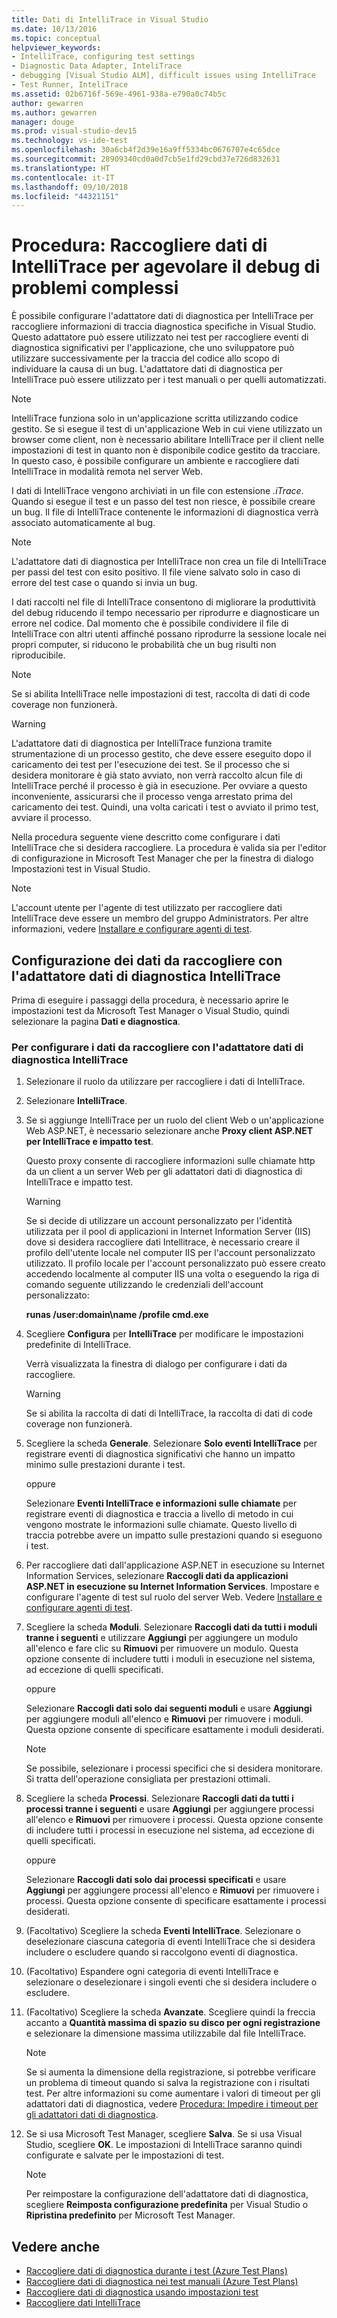 ```yaml
---
title: Dati di IntelliTrace in Visual Studio
ms.date: 10/13/2016
ms.topic: conceptual
helpviewer_keywords:
- IntelliTrace, configuring test settings
- Diagnostic Data Adapter, InteliTrace
- debugging [Visual Studio ALM], difficult issues using IntelliTrace
- Test Runner, InteliTrace
ms.assetid: 02b6716f-569e-4961-938a-e790a0c74b5c
author: gewarren
ms.author: gewarren
manager: douge
ms.prod: visual-studio-dev15
ms.technology: vs-ide-test
ms.openlocfilehash: 30a6cb4f2d39e16a9ff5334bc0676707e4c65dce
ms.sourcegitcommit: 28909340cd0a0d7cb5e1fd29cbd37e726d832631
ms.translationtype: HT
ms.contentlocale: it-IT
ms.lasthandoff: 09/10/2018
ms.locfileid: "44321151"
---
```

# <a name="how-to-collect-intellitrace-data-to-help-debug-difficult-issues"></a>Procedura: Raccogliere dati di IntelliTrace per agevolare il debug di problemi complessi

È possibile configurare l'adattatore dati di diagnostica per IntelliTrace per raccogliere informazioni di traccia diagnostica specifiche in Visual Studio. Questo adattatore può essere utilizzato nei test per raccogliere eventi di diagnostica significativi per l'applicazione, che uno sviluppatore può utilizzare successivamente per la traccia del codice allo scopo di individuare la causa di un bug. L'adattatore dati di diagnostica per IntelliTrace può essere utilizzato per i test manuali o per quelli automatizzati.

> [!NOTE]
> IntelliTrace funziona solo in un'applicazione scritta utilizzando codice gestito. Se si esegue il test di un'applicazione Web in cui viene utilizzato un browser come client, non è necessario abilitare IntelliTrace per il client nelle impostazioni di test in quanto non è disponibile codice gestito da tracciare. In questo caso, è possibile configurare un ambiente e raccogliere dati IntelliTrace in modalità remota nel server Web.

I dati di IntelliTrace vengono archiviati in un file con estensione *.iTrace*. Quando si esegue il test e un passo del test non riesce, è possibile creare un bug. Il file di IntelliTrace contenente le informazioni di diagnostica verrà associato automaticamente al bug.

> [!NOTE]
> L'adattatore dati di diagnostica per IntelliTrace non crea un file di IntelliTrace per passi del test con esito positivo. Il file viene salvato solo in caso di errore del test case o quando si invia un bug.

 I dati raccolti nel file di IntelliTrace consentono di migliorare la produttività del debug riducendo il tempo necessario per riprodurre e diagnosticare un errore nel codice. Dal momento che è possibile condividere il file di IntelliTrace con altri utenti affinché possano riprodurre la sessione locale nei propri computer, si riducono le probabilità che un bug risulti non riproducibile.

> [!NOTE]
> Se si abilita IntelliTrace nelle impostazioni di test, raccolta di dati di code coverage non funzionerà.

> [!WARNING]
> L'adattatore dati di diagnostica per IntelliTrace funziona tramite strumentazione di un processo gestito, che deve essere eseguito dopo il caricamento dei test per l'esecuzione dei test. Se il processo che si desidera monitorare è già stato avviato, non verrà raccolto alcun file di IntelliTrace perché il processo è già in esecuzione. Per ovviare a questo inconveniente, assicurarsi che il processo venga arrestato prima del caricamento dei test. Quindi, una volta caricati i test o avviato il primo test, avviare il processo.

 Nella procedura seguente viene descritto come configurare i dati IntelliTrace che si desidera raccogliere. La procedura è valida sia per l'editor di configurazione in Microsoft Test Manager che per la finestra di dialogo Impostazioni test in Visual Studio.

> [!NOTE]
> L'account utente per l'agente di test utilizzato per raccogliere dati IntelliTrace deve essere un membro del gruppo Administrators. Per altre informazioni, vedere [Installare e configurare agenti di test](../test/lab-management/install-configure-test-agents.md).

## <a name="configure-the-data-to-collect-with-the-intellitrace-diagnostic-data-adapter"></a>Configurazione dei dati da raccogliere con l'adattatore dati di diagnostica IntelliTrace

Prima di eseguire i passaggi della procedura, è necessario aprire le impostazioni test da Microsoft Test Manager o Visual Studio, quindi selezionare la pagina **Dati e diagnostica**.

### <a name="to-configure-the-data-to-collect-with-the-intellitrace-diagnostic-data-adapter"></a>Per configurare i dati da raccogliere con l'adattatore dati di diagnostica IntelliTrace

1.  Selezionare il ruolo da utilizzare per raccogliere i dati di IntelliTrace.

2.  Selezionare **IntelliTrace**.

3.  Se si aggiunge IntelliTrace per un ruolo del client Web o un'applicazione Web ASP.NET, è necessario selezionare anche **Proxy client ASP.NET per IntelliTrace e impatto test**.

     Questo proxy consente di raccogliere informazioni sulle chiamate http da un client a un server Web per gli adattatori dati di diagnostica di IntelliTrace e impatto test.

    > [!WARNING]
    > Se si decide di utilizzare un account personalizzato per l'identità utilizzata per il pool di applicazioni in Internet Information Server (IIS) dove si desidera raccogliere dati Intellitrace, è necessario creare il profilo dell'utente locale nel computer IIS per l'account personalizzato utilizzato. Il profilo locale per l'account personalizzato può essere creato accedendo localmente al computer IIS una volta o eseguendo la riga di comando seguente utilizzando le credenziali dell'account personalizzato:
    >
    > **runas /user:domain\name /profile cmd.exe**

4.  Scegliere **Configura** per **IntelliTrace** per modificare le impostazioni predefinite di IntelliTrace.

     Verrà visualizzata la finestra di dialogo per configurare i dati da raccogliere.

    > [!WARNING]
    > Se si abilita la raccolta di dati di IntelliTrace, la raccolta di dati di code coverage non funzionerà.

5.  Scegliere la scheda **Generale**. Selezionare **Solo eventi IntelliTrace** per registrare eventi di diagnostica significativi che hanno un impatto minimo sulle prestazioni durante i test.

     oppure

     Selezionare **Eventi IntelliTrace e informazioni sulle chiamate** per registrare eventi di diagnostica e traccia a livello di metodo in cui vengono mostrate le informazioni sulle chiamate. Questo livello di traccia potrebbe avere un impatto sulle prestazioni quando si eseguono i test.

6.  Per raccogliere dati dall'applicazione ASP.NET in esecuzione su Internet Information Services, selezionare **Raccogli dati da applicazioni ASP.NET in esecuzione su Internet Information Services**. Impostare e configurare l'agente di test sul ruolo del server Web. Vedere [Installare e configurare agenti di test](../test/lab-management/install-configure-test-agents.md).

7.  Scegliere la scheda **Moduli**. Selezionare **Raccogli dati da tutti i moduli tranne i seguenti** e utilizzare **Aggiungi** per aggiungere un modulo all'elenco e fare clic su **Rimuovi** per rimuovere un modulo. Questa opzione consente di includere tutti i moduli in esecuzione nel sistema, ad eccezione di quelli specificati.

     oppure

     Selezionare **Raccogli dati solo dai seguenti moduli** e usare **Aggiungi** per aggiungere moduli all'elenco e **Rimuovi** per rimuovere i moduli. Questa opzione consente di specificare esattamente i moduli desiderati.

    > [!NOTE]
    > Se possibile, selezionare i processi specifici che si desidera monitorare. Si tratta dell'operazione consigliata per prestazioni ottimali.

8.  Scegliere la scheda **Processi**. Selezionare **Raccogli dati da tutti i processi tranne i seguenti** e usare **Aggiungi** per aggiungere processi all'elenco e **Rimuovi** per rimuovere i processi. Questa opzione consente di includere tutti i processi in esecuzione nel sistema, ad eccezione di quelli specificati.

     oppure

     Selezionare **Raccogli dati solo dai processi specificati** e usare **Aggiungi** per aggiungere processi all'elenco e **Rimuovi** per rimuovere i processi. Questa opzione consente di specificare esattamente i processi desiderati.

9. (Facoltativo) Scegliere la scheda **Eventi IntelliTrace**. Selezionare o deselezionare ciascuna categoria di eventi IntelliTrace che si desidera includere o escludere quando si raccolgono eventi di diagnostica.

10. (Facoltativo) Espandere ogni categoria di eventi IntelliTrace e selezionare o deselezionare i singoli eventi che si desidera includere o escludere.

11. (Facoltativo) Scegliere la scheda **Avanzate**. Scegliere quindi la freccia accanto a **Quantità massima di spazio su disco per ogni registrazione** e selezionare la dimensione massima utilizzabile dal file IntelliTrace.

    > [!NOTE]
    > Se si aumenta la dimensione della registrazione, si potrebbe verificare un problema di timeout quando si salva la registrazione con i risultati test. Per altre informazioni su come aumentare i valori di timeout per gli adattatori dati di diagnostica, vedere [Procedura: Impedire i timeout per gli adattatori dati di diagnostica](../test/how-to-prevent-time-outs-for-diagnostic-data-adapters.md).

12. Se si usa Microsoft Test Manager, scegliere **Salva**. Se si usa Visual Studio, scegliere **OK**. Le impostazioni di IntelliTrace saranno quindi configurate e salvate per le impostazioni di test.

    > [!NOTE]
    > Per reimpostare la configurazione dell'adattatore dati di diagnostica, scegliere **Reimposta configurazione predefinita** per Visual Studio o **Ripristina predefinito** per Microsoft Test Manager.

## <a name="see-also"></a>Vedere anche

- [Raccogliere dati di diagnostica durante i test (Azure Test Plans)](/azure/devops/test/collect-diagnostic-data?view=vsts)
- [Raccogliere dati di diagnostica nei test manuali (Azure Test Plans)](/azure/devops/test/mtm/collect-more-diagnostic-data-in-manual-tests?view=vsts)
- [Raccogliere dati di diagnostica usando impostazioni test](../test/collect-diagnostic-information-using-test-settings.md)
- [Raccogliere dati IntelliTrace](../test/how-to-collect-intellitrace-data-to-help-debug-difficult-issues.md)